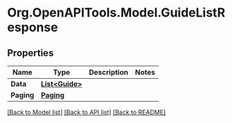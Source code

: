 # Org.OpenAPITools.Model.GuideListResponse

## Properties

Name | Type | Description | Notes
------------ | ------------- | ------------- | -------------
**Data** | [**List&lt;Guide&gt;**](Guide.md) |  | 
**Paging** | [**Paging**](Paging.md) |  | 

[[Back to Model list]](../../README.md#documentation-for-models) [[Back to API list]](../../README.md#documentation-for-api-endpoints) [[Back to README]](../../README.md)

